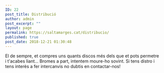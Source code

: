 ```yaml
---
ID: 22
post_title: Distribució
author: admin
post_excerpt: ""
layout: page
permalink: https://saltamarges.cat/distribucio/
published: true
post_date: 2018-12-21 01:30:48
---
```

<!-- wp:paragraph -->
<p>El de sempre, et compres uns quants discos més dels que et pots permetre i t'acabes liant... Bromes a part, intentem moure-ho sovint. Si tens distro i tens interès a fer intercanvis no dubtis en contactar-nos!</p>
<!-- /wp:paragraph -->